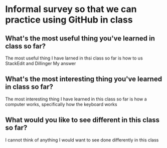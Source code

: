 # Informal survey so that we can practice using GitHub in class

## What's the most useful thing you've learned in class so far?
The most useful thing I have larned in thsi class so far is how to us StackEdit and Dillinger
My answer


## What's the most interesting thing you've learned in class so far? 
The most interesting thing I have learned in this class so far is how a computer works, specifically how the keyboard works


## What would you like to see different in this class so far?
I cannot think of anything I would want to see done differently in this class
